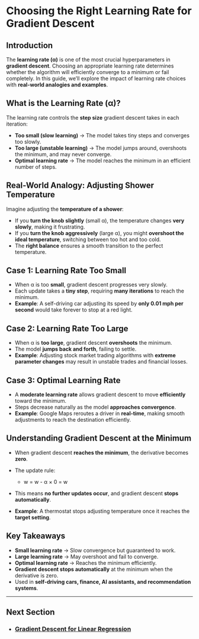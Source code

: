 # Choosing the Right Learning Rate for Gradient Descent

## Introduction
The **learning rate (α)** is one of the most crucial hyperparameters in **gradient descent**. Choosing an appropriate learning rate determines whether the algorithm will efficiently converge to a minimum or fail completely. In this guide, we’ll explore the impact of learning rate choices with **real-world analogies and examples**.

## What is the Learning Rate (α)?
The learning rate controls the **step size** gradient descent takes in each iteration:
- **Too small (slow learning)** → The model takes tiny steps and converges too slowly.
- **Too large (unstable learning)** → The model jumps around, overshoots the minimum, and may never converge.
- **Optimal learning rate** → The model reaches the minimum in an efficient number of steps.

## Real-World Analogy: Adjusting Shower Temperature
Imagine adjusting the **temperature of a shower**:
- If you **turn the knob slightly** (small α), the temperature changes **very slowly**, making it frustrating.
- If you **turn the knob aggressively** (large α), you might **overshoot the ideal temperature**, switching between too hot and too cold.
- The **right balance** ensures a smooth transition to the perfect temperature.

## Case 1: Learning Rate Too Small
- When α is too **small**, gradient descent progresses very slowly.
- Each update takes a **tiny step**, requiring **many iterations** to reach the minimum.
- **Example**: A self-driving car adjusting its speed by **only 0.01 mph per second** would take forever to stop at a red light.

## Case 2: Learning Rate Too Large
- When α is **too large**, gradient descent **overshoots** the minimum.
- The model **jumps back and forth**, failing to settle.
- **Example**: Adjusting stock market trading algorithms with **extreme parameter changes** may result in unstable trades and financial losses.

## Case 3: Optimal Learning Rate
- A **moderate learning rate** allows gradient descent to move **efficiently** toward the minimum.
- Steps decrease naturally as the model **approaches convergence**.
- **Example**: Google Maps reroutes a driver in **real-time**, making smooth adjustments to reach the destination efficiently.

## Understanding Gradient Descent at the Minimum
- When gradient descent **reaches the minimum**, the derivative becomes **zero**.
- The update rule:

   - w = w - α × 0 = w

- This means **no further updates occur**, and gradient descent **stops automatically**.
- **Example**: A thermostat stops adjusting temperature once it reaches the **target setting**.

## Key Takeaways
- **Small learning rate** → Slow convergence but guaranteed to work.
- **Large learning rate** → May overshoot and fail to converge.
- **Optimal learning rate** → Reaches the minimum efficiently.
- **Gradient descent stops automatically** at the minimum when the derivative is zero.
- Used in **self-driving cars, finance, AI assistants, and recommendation systems**.

---
## Next Section
- ### [Gradient Descent for Linear Regression](Gradient_Descent_for_Linear_Regression.md)
